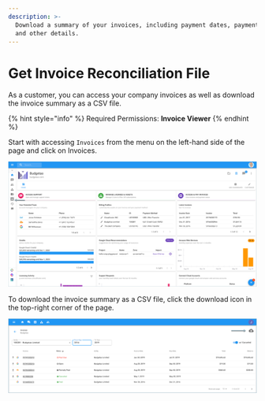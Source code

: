 ```yaml
---
description: >-
  Download a summary of your invoices, including payment dates, payment status
  and other details.
---
```


# Get Invoice Reconciliation File

As a customer, you can access your company invoices as well as download the invoice summary as a CSV file.

{% hint style="info" %}
Required Permissions: **Invoice Viewer**
{% endhint %}

Start with accessing `Invoices` from the menu on the left-hand side of the page and click on Invoices.

![](../.gitbook/assets/invoice-icon-1-.png)

To download the invoice summary as a CSV file, click the download icon in the top-right corner of the page.

![](../.gitbook/assets/download-csm-summary.png)



